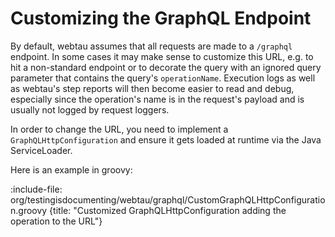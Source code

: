 # Customizing the GraphQL Endpoint

By default, webtau assumes that all requests are made to a `/graphql` endpoint. 
In some cases it may make sense to customize this URL, e.g. to hit a non-standard endpoint or
to decorate the query with an ignored query parameter that contains the query's `operationName`. Execution logs as well as webtau's step reports will then become easier to read and debug, especially since the operation's name is in the request's payload and is usually not logged by request loggers.

In order to change the URL, you need to implement a `GraphQLHttpConfiguration` and ensure it gets loaded at runtime via the Java ServiceLoader.

Here is an example in groovy:

:include-file: org/testingisdocumenting/webtau/graphql/CustomGraphQLHttpConfiguration.groovy {title: "Customized GraphQLHttpConfiguration adding the operation to the URL"} 
